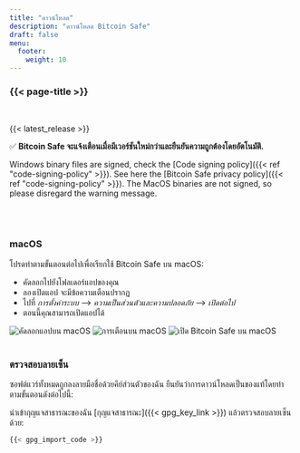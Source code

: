 ```yaml
---
title: "ดาวน์โหลด"
description: "ดาวน์โหลด Bitcoin Safe"
draft: false
menu:
  footer:
    weight: 10
---
```


### {{< page-title >}} 

<br>

{{< latest_release >}}


✅ **Bitcoin Safe จะแจ้งเตือนเมื่อมีเวอร์ชันใหม่กว่าและยืนยันความถูกต้องโดยอัตโนมัติ.**


Windows binary files are signed, check the [Code signing policy]({{< ref "code-signing-policy" >}}). See here the   [Bitcoin Safe privacy policy]({{< ref "code-signing-policy" >}}).  The  MacOS binaries are not signed, so please disregard the warning message.

<br>
<br>

###  macOS 

โปรดทำตามขั้นตอนต่อไปเพื่อเรียกใช้ Bitcoin Safe บน macOS:
- คัดลอกไปยังโฟลเดอร์แอปของคุณ
- ลองเปิดแอป จะมีข้อความเตือนปรากฏ
- ไปที่ *การตั้งค่าระบบ* --> *ความเป็นส่วนตัวและความปลอดภัย* --> *เปิดต่อไป*
- ตอนนี้คุณสามารถเปิดแอปได้


<img src="/images/mac/copy-app.png" alt="คัดลอกแอปบน macOS"   /> 
<img src="/images/mac/warning.png" alt="การเตือนบน macOS"   /> 
<img src="/images/mac/disable.png" alt="เปิด Bitcoin Safe บน macOS"   /> 

<br>
<br>

###  ตรวจสอบลายเซ็น

ซอฟต์แวร์ทั้งหมดถูกลงลายมือชื่อด้วยคีย์ส่วนตัวของฉัน ยืนยันว่าการดาวน์โหลดเป็นของแท้โดยทำตามขั้นตอนดังต่อไปนี้:

นำเข้ากุญแจสาธารณะของฉัน [กุญแจสาธารณะ]({{< gpg_key_link >}}) แล้วตรวจสอบลายเซ็นด้วย:
```bash
{{< gpg_import_code >}}
```



<br> 
<br>


<!-- ### Alternative install  via pip  on Mac, Linux, or Windows 
PyPi: https://pypi.org/project/bitcoin-safe/
python -m pip install bitcoin-safe
python -m bitcoin_safe
-->